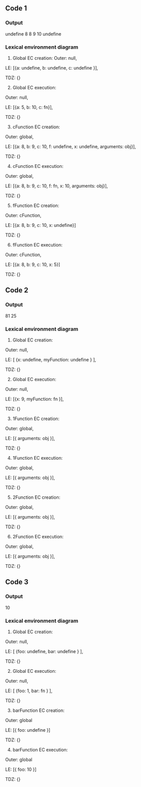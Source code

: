 ## Code 1

### Output

undefine
8
8
9
10
undefine

### Lexical environment diagram

1. Global EC creation:
Outer: null,

LE: [{a: undefine, b: undefine, c: undefine }],

TDZ: {}

2. Global EC execution:

Outer: null,

LE: [{a: 5, b: 10, c: fn}],

TDZ: {}

3. cFunction EC creation:

Outer: global,

LE: [{a: 8, b: 9, c: 10, f: undefine, x: undefine, arguments: obj}],

TDZ: {}

4. cFunction EC execution:

Outer: global,

LE: [{a: 8, b: 9, c: 10, f: fn, x: 10, arguments: obj}],

TDZ: {}

5. fFunction EC creation:

Outer: cFunction,

LE: [{a: 8, b: 9, c: 10, x: undefine}]

TDZ: {}

6. fFunction EC execution:

Outer: cFunction,

LE: [{a: 8, b: 9, c: 10, x: 5}]

TDZ: {}

## Code 2

### Output

81
25

### Lexical environment diagram

1. Global EC creation:

Outer: null,

LE: [   {x: undefine, myFunction: undefine }   ],

TDZ: {}

2. Global EC execution:

Outer: null,

LE: [{x: 9, myFunction: fn }],

TDZ: {}

3. 1Function EC creation:

Outer: global,

LE: [{ arguments: obj }],

TDZ: {}

4. 1Function EC execution:

Outer: global,

LE: [{ arguments: obj }],

TDZ: {}

5. 2Function EC creation:

Outer: global,

LE: [{ arguments: obj }],

TDZ: {}

6. 2Function EC execution:

Outer: global,

LE: [{ arguments: obj }],

TDZ: {}

## Code 3

### Output

10

### Lexical environment diagram

1. Global EC creation:

Outer: null,

LE: [   {foo: undefine, bar: undefine }   ],

TDZ: {}

2. Global EC execution:

Outer: null,

LE: [   {foo: 1, bar: fn }   ],

TDZ: {}

3. barFunction EC creation:

Outer: global

LE: [{ foo: undefine }]

TDZ: {}

4. barFunction EC execution:

Outer: global

LE: [{ foo: 10 }]

TDZ: {}
